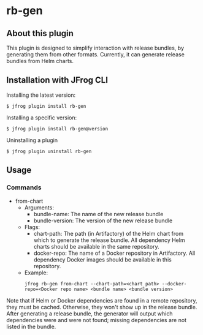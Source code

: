# rb-gen

## About this plugin

This plugin is designed to simplify interaction with release bundles, by
generating them from other formats. Currently, it can generate release bundles
from Helm charts.

## Installation with JFrog CLI

Installing the latest version:

`$ jfrog plugin install rb-gen`

Installing a specific version:

`$ jfrog plugin install rb-gen@version`

Uninstalling a plugin

`$ jfrog plugin uninstall rb-gen`

## Usage

### Commands

- from-chart
  - Arguments:
    - bundle-name: The name of the new release bundle
    - bundle-version: The version of the new release bundle
  - Flags:
    - chart-path: The path (in Artifactory) of the Helm chart from which to
      generate the release bundle. All dependency Helm charts should be
      available in the same repository.
    - docker-repo: The name of a Docker repository in Artifactory. All
      dependency Docker images should be available in this repository.
  - Example:
    ``` shell
    jfrog rb-gen from-chart --chart-path=<chart path> --docker-repo=<Docker repo name> <bundle name> <bundle version>
    ```

Note that if Helm or Docker dependencies are found in a remote repository, they
must be cached. Otherwise, they won't show up in the release bundle. After
generating a release bundle, the generator will output which dependencies were
and were not found; missing dependencies are not listed in the bundle.
